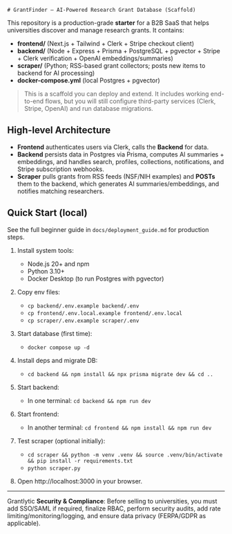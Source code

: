     # GrantFinder — AI-Powered Research Grant Database (Scaffold)

This repository is a production-grade **starter** for a B2B SaaS that helps universities discover and manage research grants. It contains:
- **frontend/** (Next.js + Tailwind + Clerk + Stripe checkout client)
- **backend/** (Node + Express + Prisma + PostgreSQL + pgvector + Stripe + Clerk verification + OpenAI embeddings/summaries)
- **scraper/** (Python; RSS-based grant collectors; posts new items to backend for AI processing)
- **docker-compose.yml** (local Postgres + pgvector)

> This is a scaffold you can deploy and extend. It includes working end-to-end flows, but you will still configure third-party services (Clerk, Stripe, OpenAI) and run database migrations.

## High-level Architecture
- **Frontend** authenticates users via Clerk, calls the **Backend** for data.
- **Backend** persists data in Postgres via Prisma, computes AI summaries + embeddings, and handles search, profiles, collections, notifications, and Stripe subscription webhooks.
- **Scraper** pulls grants from RSS feeds (NSF/NIH examples) and **POSTs** them to the backend, which generates AI summaries/embeddings, and notifies matching researchers.

## Quick Start (local)
See the full beginner guide in `docs/deployment_guide.md` for production steps.

1. Install system tools:
   - Node.js 20+ and npm
   - Python 3.10+
   - Docker Desktop (to run Postgres with pgvector)

2. Copy env files:
   - `cp backend/.env.example backend/.env`
   - `cp frontend/.env.local.example frontend/.env.local`
   - `cp scraper/.env.example scraper/.env`

3. Start database (first time):
   - `docker compose up -d`

4. Install deps and migrate DB:
   - `cd backend && npm install && npx prisma migrate dev && cd ..`

5. Start backend:
   - In one terminal: `cd backend && npm run dev`

6. Start frontend:
   - In another terminal: `cd frontend && npm install && npm run dev`

7. Test scraper (optional initially):
   - `cd scraper && python -m venv .venv && source .venv/bin/activate && pip install -r requirements.txt`
   - `python scraper.py`

8. Open http://localhost:3000 in your browser.

---


Grantlytic
**Security & Compliance**: Before selling to universities, you must add SSO/SAML if required, finalize RBAC, perform security audits, add rate limiting/monitoring/logging, and ensure data privacy (FERPA/GDPR as applicable).

